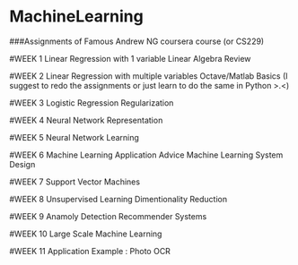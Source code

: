 # MachineLearning

###Assignments of Famous Andrew NG coursera course (or CS229)

#WEEK 1
Linear Regression with 1 variable
Linear Algebra Review

#WEEK 2
Linear Regression with multiple variables
Octave/Matlab Basics
(I suggest to redo the assignments or just learn to do the same in Python >.<)

#WEEK 3
Logistic Regression
Regularization

#WEEK 4
Neural Network Representation

#WEEK 5
Neural Network Learning

#WEEK 6
Machine Learning Application Advice
Machine Learning System Design

#WEEK 7
Support Vector Machines

#WEEK 8
Unsupervised Learning
Dimentionality Reduction

#WEEK 9
Anamoly Detection
Recommender Systems

#WEEK 10
Large Scale Machine Learning

#WEEK 11
Application Example : Photo OCR






 



